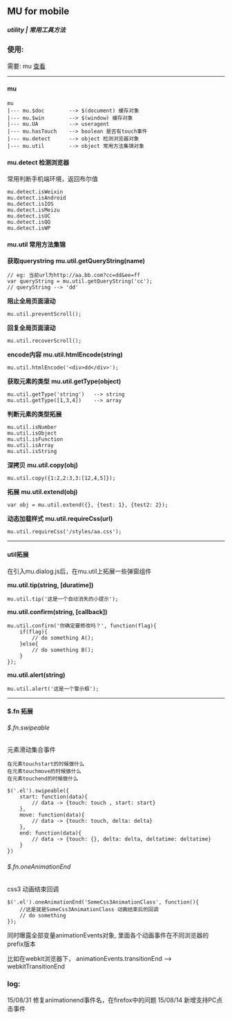 ## MU for mobile

##### utility | 常用工具方法

### 使用:

需要: mu [查看](https://github.com/Roeis/MU/tree/master/dist)

-------------------------------

#### mu
    
    mu
    |--- mu.$doc        --> $(document) 缓存对象
    |--- mu.$win        --> $(window) 缓存对象
    |--- mu.UA          --> useragent
    |--- mu.hasTouch    --> boolean 是否有touch事件
    |--- mu.detect      --> object 检测浏览器对象
    |--- mu.util        --> object 常用方法集锦对象

#### mu.detect 检测浏览器
常用判断手机端环境，返回布尔值

    mu.detect.isWeixin
    mu.detect.isAndroid
    mu.detect.isIOS
    mu.detect.isMeizu
    mu.detect.isUC
    mu.detect.isQQ
    mu.detect.isWP
    

#### mu.util 常用方法集锦

**获取querystring**
**mu.util.getQueryString(name)**
    
    // eg: 当前url为http://aa.bb.com?cc=dd&ee=ff
    var queryString = mu.util.getQueryString('cc');
    // queryString --> 'dd'

**阻止全局页面滚动**
    
    mu.util.preventScroll();

**回复全局页面滚动**

    mu.util.recoverScroll();

**encode内容**
**mu.util.htmlEncode(string)**

    mu.util.htmlEncode('<div>dd</div>');

**获取元素的类型**
**mu.util.getType(object)**
    
    mu.util.getType('string')   --> string
    mu.util.getType([1,3,4])    --> array

**判断元素的类型拓展**
    
    mu.util.isNumber
    mu.util.isObject
    mu.util.isFunction
    mu.util.isArray
    mu.util.isString

**深拷贝**
**mu.util.copy(obj)**
    
    mu.util.copy({1:2,2:3,3:[12,4,5]});

**拓展**
**mu.util.extend(obj)**

    var obj = mu.util.extend({}, {test: 1}, {test2: 2});

**动态加载样式**
**mu.util.requireCss(url)**
    
    mu.util.requireCss('/styles/aa.css');

-------------------------------

#### util拓展
在引入mu.dialog.js后，在mu.util上拓展一些弹窗组件

**mu.util.tip(string, [duratime])**
    
    mu.util.tip('这是一个自动消失的小提示');

**mu.util.confirm(string, [callback])**
    
    mu.util.confirm('你确定要修改吗？', function(flag){
        if(flag){
            // do something A();
        }else{
            // do something B();
        }
    });

**mu.util.alert(string)**
    
    mu.util.alert('这是一个警示框');

-------------------------------

#### $.fn 拓展
    
###### $.fn.swipeable
元素滑动集合事件

    在元素touchstart的时候做什么
    在元素touchmove的时候做什么
    在元素touchend的时候做什么

    $('.el').swipeable({
        start: function(data){
            // data -> {touch: touch , start: start}
        },
        move: function(data){
            // data -> {touch: touch, delta: delta}
        },
        end: function(data){
            // data -> {touch: {}, delta: delta, deltatime: deltatime}
        }
    })


###### $.fn.oneAnimationEnd
css3 动画结束回调

    $('.el').oneAnimationEnd('SomeCss3AnimationClass', function(){
        //这是就是SomeCss3AnimationClass 动画结束后的回调
        // do something
    });

同时曝露全部变量animationEvents对象, 里面各个动画事件在不同浏览器的prefix版本

比如在webkit浏览器下， animationEvents.transitionEnd --> webkitTransitionEnd

### log:
15/08/31 修复animationend事件名，在firefox中的问题
15/08/14 新增支持PC点击事件